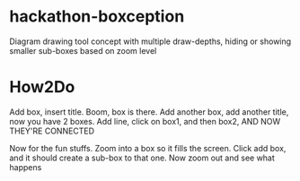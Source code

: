 # hackathon-boxception
Diagram drawing tool concept with multiple draw-depths, hiding or showing smaller sub-boxes based on zoom level

# How2Do
Add box, insert title. Boom, box is there.
Add another box, add another title, now you have 2 boxes.
Add line, click on box1, and then box2, AND NOW THEY'RE CONNECTED

Now for the fun stuffs.
Zoom into a box so it fills the screen. Click add box, and it should create a sub-box to that one.
Now zoom out and see what happens
